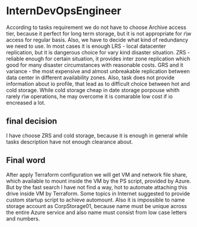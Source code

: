 # InternDevOpsEngineer

According to tasks requirement we do not have to choose Archive access tier, because it perfect for long term storage, but it is not appropriate for r\w access for regular basis.
Also, we have to decide what kind of redundancy we need to use. In most cases it is enough LRS - local datacenter replication, but it is dangerous choice for vary kind disaster situation.
ZRS - reliable enough for certain situation, it provides inter zone replication which good for many disaster circumstances with reasonable costs.
GRS and it variance - the most expensive and almost unbreakable replication between data center in different availability zones.
Also, task does not provide information about io profile, that lead as to difficult choice between hot and cold storage. While cold storage cheap in date storage porpouse whith rarely r\w operations, he may overcome it is comarable low cost if io encreased a lot.

## final decision
I have choose ZRS and cold storage, because it is enough in general while tasks description have not enough clearance about.

## Final word

After apply Terraform configuration we will get VM and network file share, which available to mount inside the VM by the PS script, provided by Azure. But by the fast search I have not find a way, hot to automate attaching this drive inside VM by Terraform. Some topics in Internet suggested to provide custom startup script to achieve automount.
Also it is impossible to name storage account as CorpStorage01, because name must be unique across the entire Azure service and also name must consist from low case letters and numbers.
